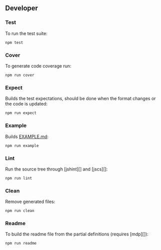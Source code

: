 ## Developer

### Test

To run the test suite:

```
npm test
```

### Cover

To generate code coverage run:

```
npm run cover
```

### Expect

Builds the test expectations, should be done when the format changes or the code is updated:

```
npm run expect
```

### Example

Builds [EXAMPLE.md](/EXAMPLE.md):

```
npm run example
```

### Lint

Run the source tree through [jshint][] and [jscs][]:

```
npm run lint
```

### Clean

Remove generated files:

```
npm run clean
```

### Readme

To build the readme file from the partial definitions (requires [mdp][]):

```
npm run readme
```
